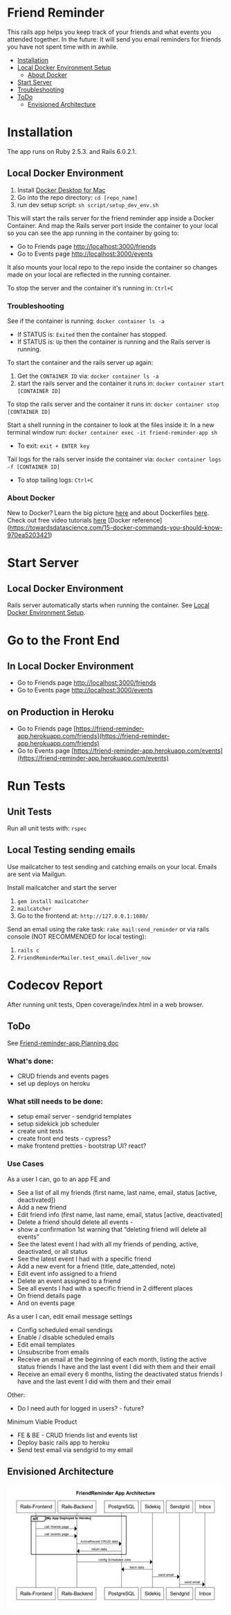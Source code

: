 # Friend Reminder

This rails app helps you keep track of your friends and what events you attended together.
In the future: It will send you email reminders for friends you have not spent time with in awhile.

* [Installation](#installation)
* [Local Docker Environment Setup](#local-docker-environment)
  * [About Docker](#about-docker)
* [Start Server](#start-server)
* [Troubleshooting](#troubleshooting)
* [ToDo](#todo)
  * [Envisioned Architecture](#envisioned-architecture)

# Installation
The app runs on Ruby 2.5.3. and Rails 6.0.2.1.

## Local Docker Environment
1. Install [Docker Desktop for Mac](https://hub.docker.com/editions/community/docker-ce-desktop-mac)
1. Go into the repo directory: `cd [repo_name]`
1. run dev setup script: `sh script/setup_dev_env.sh`

This will start the rails server for the friend reminder app inside a Docker Container.
And map the Rails server port inside the container to your local so you can see the app running in the container by going to:
* Go to Friends page [http://localhost:3000/friends](http://localhost:3000/friends)
* Go to Events page [http://localhost:3000/events](http://localhost:3000/events)

It also mounts your local repo to the repo inside the container so changes made on your local are reflected in the running container.

To stop the server and the container it's running in: `Ctrl+C`

### Troubleshooting
See if the container is running: `docker container ls -a`
* If STATUS is: `Exited` then the container has stopped.
* If STATUS is: `Up` then the container is running and the Rails server is running.

To start the container and the rails server up again:
1. Get the `CONTAINER ID` via: `docker container ls -a`
1. start the rails server and the container it runs in: `docker container start [CONTAINER ID]`

To stop the rails server and the container it runs in: `docker container stop [CONTAINER ID]`

Start a shell running in the container to look at the files inside it:
In a new terminal window run: `docker container exec -it friend-reminder-app sh`
* To exit: `exit + ENTER key`

Tail logs for the rails server inside the container via: `docker container logs -f [CONTAINER ID]`
* To stop tailing logs: `Ctrl+C`

### About Docker
New to Docker? Learn the big picture [here](https://www.youtube.com/watch?v=CcxbHkqzJuI&t=31s) and about Dockerfiles  [here](https://www.youtube.com/watch?v=-2X4JP3HgYU&t=5s).
Check out free video tutorials [here](https://learndocker.online)
[Docker reference] (https://towardsdatascience.com/15-docker-commands-you-should-know-970ea5203421)

# Start Server
## Local Docker Environment
Rails server automatically starts when running the container. See [Local Docker Environment Setup](#local-docker-environment).

# Go to the Front End

## In Local Docker Environment
* Go to Friends page [http://localhost:3000/friends](http://localhost:3000/friends)
* Go to Events page [http://localhost:3000/events](http://localhost:3000/events)

## on Production in Heroku
* Go to Friends page [https://friend-reminder-app.herokuapp.com/friends](https://friend-reminder-app.herokuapp.com/friends)
* Go to Events page [https://friend-reminder-app.herokuapp.com/events](https://friend-reminder-app.herokuapp.com/events)

# Run Tests

## Unit Tests
Run all unit tests with: `rspec`

## Local Testing sending emails
Use mailcatcher to test sending and catching emails on your local.
Emails are sent via Mailgun. 

Install mailcatcher and start the server
1. `gem install mailcatcher`
2. `mailcatcher`
3. Go to the frontend at: `http://127.0.0.1:1080/`

Send an email using the rake task: `rake mail:send_reminder`
or via rails console (NOT RECOMMENDED for local testing):
 1. `rails c`
 2. `FriendReminderMailer.test_email.deliver_now`  

# Codecov Report
After running unit tests, Open coverage/index.html in a web browser.

## ToDo
See [Friend-reminder-app Planning doc](https://docs.google.com/document/d/1RC6Yu1T5fuwjNYEb6hjdXqkopKkbILrpYNkQJKn10Cg/edit)

### What's done:
* CRUD friends and events pages
* set up deploys on heroku

### What still needs to be done:
 * setup email server - sendgrid templates
 * setup sidekick job scheduler
 * create unit tests
 * create front end tests - cypress?
 * make frontend pretties - bootstrap UI? react?
  
### Use Cases
As a user I can, go to an app FE and 
* See a list of all my friends (first name, last name, email, status [active, deactivated])
* Add a new friend
* Edit friend info (first name, last name, email, status [active, deactivated]
* Delete a friend should delete all events -  
* show a confirmation 1st warning that “deleting friend will delete all events”
* See the latest event I had with all my friends of pending, active, deactivated, or all status 
* See the latest event I had with a specific friend
* Add a new event for a friend (title, date_attended, note)
* Edit event info assigned to a friend
* Delete an event assigned to a friend
* See all events I had with a specific friend in 2 different places
* On friend details page
* And on events page

As a user I can, edit email message settings
* Config scheduled email sendings
* Enable / disable scheduled emails
* Edit email templates
* Unsubscribe from emails
* Receive an email at the beginning of each month, listing the active status friends I have and the last event I did with them and their email
* Receive an email every 6 months, listing the deactivated status friends I have and the last event I did with them and their email

Other:
* Do I need auth for logged in users? - future?

Minimum Viable Product
* FE & BE - CRUD friends list and events list
* Deploy basic rails app to heroku
* Send test email via sendgrid to my email


## Envisioned Architecture
![](architecture.png)